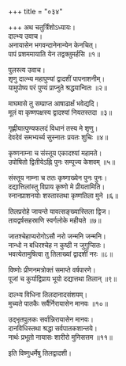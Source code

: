 +++
title = "०३४"

+++
अथ चतुर्त्रिंशोऽध्यायः।  
दाल्भ्य उवाच।  
अनायासेन भगवन्दानेनान्येन केनचित्।  
पापं प्रशममायाति येन तद्वक्तुमर्हसि ॥१॥

पुलस्त्य उवाच।  
शृणु दाल्भ्य महापुण्यां द्वादशीं पापनाशनीम्।  
यामुपोष्य परं पुण्यं प्राप्नुते श्रद्धयान्वितः ॥२॥

माघमासे तु सम्प्राप्त आषाढार्क्षं भवेद्यदि।  
मूलं वा कृष्णपक्षस्य द्वादश्यां नियतस्तदा ॥३॥

गृह्णीयात्पुण्यफलदं विधानं तस्य मे शृणु।  
देवदेवं समभ्यर्च्य सुस्नातः प्रयतः शुचिः ॥४॥

कृष्णनाम्ना च संस्तूय एकादश्यां महामते।  
उपोषितो द्वितीयेऽह्नि पुनः सम्पूज्य केशवम् ॥५॥

संस्तूय नाम्ना च ततः कृष्णाख्येन पुनः पुनः।  
दद्यात्तिलांस्तु विप्राय कृष्णो मे प्रीयतामिति।  
स्नानप्राशनयोः शस्तास्तथा कृष्णतिला मुने ॥६॥

तिलप्ररोहे जायन्ते यावत्सङ्ख्यास्तिला द्विज।  
तावद्वर्षसहस्राणि स्वर्गलोके महीयते ॥७॥

जातश्चेहाप्यरोगोऽसौ नरो जन्मनि जन्मनि।  
नान्धो न बधिरश्चेह न कुष्ठी न जुगुप्सितः।  
भवत्येतामुषित्वा तु तिलाख्यां द्वादशीं नरः ॥८॥

विष्णोः प्रीणनमत्रोक्तं समाप्ते वर्षपारणे।  
पूजां च कुर्याद्विप्राय भूयो दद्यात्तथा तिलान् ॥९॥

दाल्भ्य विधिना तिलदानादसंशयम्।  
मुच्यते पातकैः सर्वैर्निरायासेन मानवः ॥१०॥

उद्भृतपुलकः सर्वान्निरायासेन मानवः।  
दानविधिस्तथा श्रद्धा सर्वपातकशान्तये।  
नार्थः प्रभूतो नायासः शारीरो मुनिसत्तम ॥११॥

इति विष्णुधर्मेषु तिलद्वादशी।  
